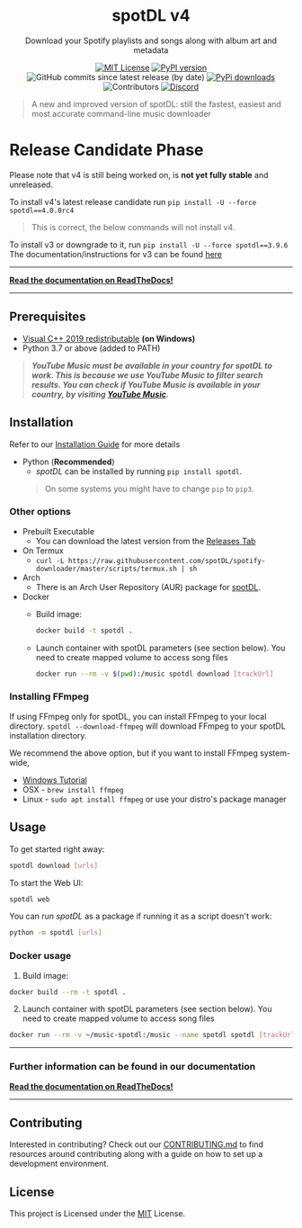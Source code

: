 <!--- mdformat-toc start --slug=github --->

<!---
!!! IF EDITING THE README, ENSURE TO COPY THE WHOLE FILE TO index.md in `/docs/`
--->

<div align="center">

# spotDL v4

Download your Spotify playlists and songs along with album art and metadata

[![MIT License](https://img.shields.io/apm/l/atomic-design-ui.svg?style=flat-square&color=44CC11)](https://github.com/spotDL/spotify-downloader/blob/master/LICENSE)
[![PyPI version](https://img.shields.io/pypi/pyversions/spotDL?color=%2344CC11&style=flat-square)](https://pypi.org/project/spotdl/)
![GitHub commits since latest release (by date)](https://img.shields.io/github/commits-since/spotDL/spotify-downloader/latest?color=44CC11&style=flat-square)
[![PyPi downloads](https://img.shields.io/pypi/dw/spotDL?label=downloads@pypi&color=344CC11&style=flat-square)](https://pypi.org/project/spotdl/)
![Contributors](https://img.shields.io/github/contributors/spotDL/spotify-downloader?style=flat-square)
[![Discord](https://img.shields.io/discord/771628785447337985?label=discord&logo=discord&style=flat-square)](https://discord.gg/xCa23pwJWY)

</div>

> A new and improved version of spotDL: still the fastest, easiest and most accurate command-line music downloader

# Release Candidate Phase

Please note that v4 is still being worked on, is **not yet fully stable** and unreleased.

To install v4's latest release candidate run `pip install -U --force spotdl==4.0.0rc4`
> This is correct, the below commands will not install v4.

To install v3 or downgrade to it, run `pip install -U --force spotdl==3.9.6`
The documentation/instructions for v3 can be found [here](https://github.com/spotDL/spotify-downloader/blob/v3/README.md)

---

**[Read the documentation on ReadTheDocs!](http://spotdl.rtfd.io/)**

---

## Prerequisites

- [Visual C++ 2019 redistributable](https://docs.microsoft.com/pl-pl/cpp/windows/latest-supported-vc-redist?view=msvc-170#visual-studio-2015-2017-2019-and-2022) **(on Windows)**
- Python 3.7 or above (added to PATH)

> **_YouTube Music must be available in your country for spotDL to work. This is because we use YouTube Music to filter search results. You can check if YouTube Music is available in your country, by visiting [YouTube Music](https://music.youtube.com)._**

## Installation

Refer to our [Installation Guide](https://spotdl.rtfd.io/en/latest/installation/) for more details


- Python (**Recommended**)
  - _spotDL_ can be installed by running `pip install spotdl`.
  > On some systems you might have to change `pip` to `pip3`.

### Other options

- Prebuilt Executable
  - You can download the latest version from the [Releases Tab](https://github.com/spotDL/spotify-downloader/releases)
- On Termux
  - `curl -L https://raw.githubusercontent.com/spotDL/spotify-downloader/master/scripts/termux.sh | sh`
- Arch
  - There is an Arch User Repository (AUR) package for [spotDL](https://aur.archlinux.org/packages/python-spotdl/).
- Docker
  - Build image:

    ```bash
    docker build -t spotdl .
    ```

  - Launch container with spotDL parameters (see section below). You need to create mapped volume to access song files

    ```bash
    docker run --rm -v $(pwd):/music spotdl download [trackUrl]
    ```


### Installing FFmpeg

If using FFmpeg only for spotDL, you can install FFmpeg to your local directory.
`spotdl --download-ffmpeg` will download FFmpeg to your spotDL installation directory.

We recommend the above option, but if you want to install FFmpeg system-wide,

- [Windows Tutorial](https://windowsloop.com/install-ffmpeg-windows-10/)
- OSX - `brew install ffmpeg`
- Linux - `sudo apt install ffmpeg` or use your distro's package manager

## Usage

To get started right away:

```sh
spotdl download [urls]
```

To start the Web UI:

```sh
spotdl web
```

You can run _spotDL_ as a package if running it as a script doesn't work:

```sh
python -m spotdl [urls]
```

### Docker usage

1. Build image:
```bash
docker build --rm -t spotdl .
```

2. Launch container with spotDL parameters (see section below). You need to create mapped volume to access song files
```bash
docker run --rm -v ~/music-spotdl:/music --name spotdl spotdl [trackUrl]
```


---

### Further information can be found in our documentation

**[Read the documentation on ReadTheDocs!](http://spotdl.rtfd.io/)**

---

## Contributing

Interested in contributing? Check out our [CONTRIBUTING.md](docs/CONTRIBUTING.md) to find
resources around contributing along with a guide on how to set up a development environment.

## License

This project is Licensed under the [MIT](/LICENSE) License.
